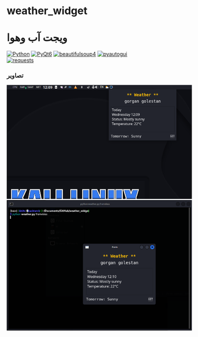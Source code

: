 # weather_widget
# ویجت آب وهوا

[![Python](https://img.shields.io/badge/Python-3.11.4-yellow.svg)](http://www.python.org/download/)
[![PyQt6](https://img.shields.io/badge/PYQt6-6.4.2-green.svg)](https://pypi.org/project/PyQt6/) 
[![beautifulsoup4](https://img.shields.io/badge/beautifulsoup4-4.7.1-white.svg)](https://pypi.org/project/beautifulsoup4/) 
[![pyautogui](https://img.shields.io/badge/pyautogui-0.9.54-blue.svg)](https://pypi.org/project/PyAutoGUI/)  
[![requests](https://img.shields.io/badge/requests-2.21.0-blue.svg)](https://pypi.org/project/requests/)  

### تصاویر
![frameless mode](resource/1.png)
![windows mode](resource/2.png)
